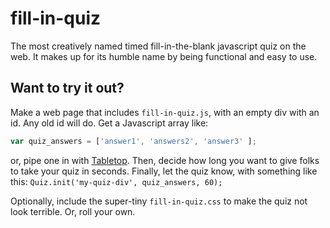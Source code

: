 fill-in-quiz
============

The most creatively named timed fill-in-the-blank javascript quiz on
the web. It makes up for its humble name by being functional and easy
to use.


Want to try it out?
-------------------

Make a web page  that includes `fill-in-quiz.js`,
with an empty div with an id. Any old id will do.
Get a Javascript array like:
```javascript
var quiz_answers = ['answer1', 'answers2', 'answer3' ];
```
or, pipe one in with [Tabletop](https://github.com/jsoma/tabletop).
Then, decide how long you want to give folks to take your quiz in
seconds. Finally, let the quiz know, with something like this:
`Quiz.init('my-quiz-div', quiz_answers, 60);`

Optionally, include the super-tiny `fill-in-quiz.css` to make the
quiz not look terrible. Or, roll your own.